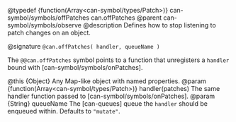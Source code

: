 @typedef {function(Array<can-symbol/types/Patch>)} can-symbol/symbols/offPatches can.offPatches
@parent can-symbol/symbols/observe
@description Defines how to stop listening to patch changes on an object.

@signature `@can.offPatches( handler, queueName )`

The `@@can.offPatches` symbol points to a function that unregisters a
`handler` bound with [can-symbol/symbols/onPatches].

@this {Object} Any Map-like object with named properties.
@param {function(Array<can-symbol/types/Patch>)} handler(patches) The same handler
function passed to [can-symbol/symbols/onPatches].
@param {String} queueName The [can-queues] queue the `handler`
should be enqueued within.  Defaults to `"mutate"`.
